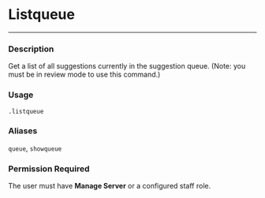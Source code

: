 # Listqueue
---
### Description
Get a list of all suggestions currently in the suggestion queue. (Note: you must be in review mode to use this command.)
### Usage
```
.listqueue
```
### Aliases
`queue`, `showqueue`
### Permission Required
The user must have **Manage Server** or a configured staff role.
